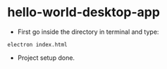 # hello-world-desktop-app

+ First go inside the directory in terminal and type:
```
electron index.html
```
+ Project setup done.
